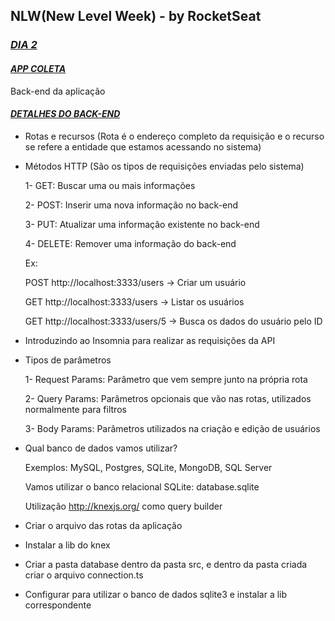 ## **NLW(New Level Week) - by RocketSeat**

### <u>***DIA 2***</u>



#### ***<u>APP COLETA</u>***

Back-end da aplicação



#### ***<u>DETALHES DO BACK-END</u>***

 - Rotas e recursos (Rota é o endereço completo da requisição e o recurso se refere a entidade que estamos acessando no sistema)

 - Métodos HTTP (São os tipos de requisições enviadas pelo sistema)

   1- GET: Buscar uma ou mais informações

   2- POST: Inserir uma nova informação no back-end

   3- PUT: Atualizar uma informação existente no back-end

   4- DELETE: Remover uma informação do back-end

   Ex: 

   POST http://localhost:3333/users  -> Criar um usuário	

   GET  http://localhost:3333/users   -> Listar os usuários

   GET http://localhost:3333/users/5 -> Busca os dados do usuário pelo ID

 - Introduzindo ao Insomnia para realizar as requisições da API

 - Tipos de parâmetros 

   1- Request Params: Parâmetro que vem sempre junto na própria rota

   2- Query Params: Parâmetros opcionais que vão nas rotas, utilizados normalmente para filtros

   3- Body Params: Parâmetros utilizados na criação e edição de usuários

 - Qual banco de dados vamos utilizar?

   Exemplos: MySQL, Postgres, SQLite, MongoDB, SQL Server

   Vamos utilizar o banco relacional SQLite: database.sqlite

   Utilização http://knexjs.org/ como query builder

 - Criar o arquivo das rotas da aplicação

 - Instalar a lib do knex

 - Criar a pasta database dentro da pasta src, e dentro da pasta criada criar o arquivo connection.ts

 - Configurar para utilizar o banco de dados sqlite3 e instalar a lib correspondente 